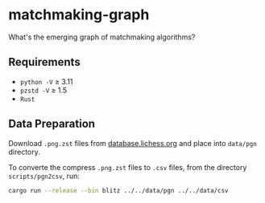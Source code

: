 # matchmaking-graph

What's the emerging graph of matchmaking algorithms?

## Requirements

- `python -V` ≥ 3.11
- `pzstd -V` ≥ 1.5
- `Rust`

## Data Preparation

Download `.png.zst` files from [database.lichess.org](https://database.lichess.org/) and place into `data/pgn` directory.

To converte the compress `.png.zst` files to `.csv` files, from the directory `scripts/pgn2csv`, run:

```bash
cargo run --release --bin blitz ../../data/pgn ../../data/csv
```
